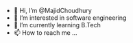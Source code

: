 - 👋 Hi, I’m @MajidChoudhury
- 👀 I’m interested in software engineering 
- 🌱 I’m currently learning  B.Tech
- 📫 How to reach me ...



<!---
Majid78678/Majid78678 is a ✨ special ✨ repository because its `README.md` (this file) appears on your GitHub profile.
You can click the Preview link to take a look at your changes.
--->

